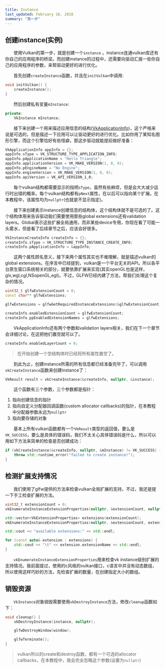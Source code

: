```yaml
---
title: Instance
last_updated: February 16, 2018
summary: "第一步"
---
```


## 创建instance(实例)

&#160; &#160; &#160; &#160;使用Vulkan的第一步，就是创建一个`instance` 。instance连通vulkan库还有你自己的应用程序的桥梁。而创建instance的过程中，还需要向驱动汇报一些你自己的应用程序的参数，来帮驱动更好的进行优化。

&#160; &#160; &#160; &#160;首先创建`createInstance`函数，并且在`initVulkan`中调用:

```c++
void initVulkan() {
    createInstance();
}
```

&#160; &#160; &#160; &#160;然后创建私有变量`mInstance`:

```c++
private:
    VkInstance mInstance;
```

&#160; &#160; &#160; &#160;接下来创建一个用来描述应用信息的结构([VkApplicationInfo](https://www.khronos.org/registry/vulkan/specs/1.0/man/html/VkApplicationInfo.html))，这个严格来说是可选的，但是描述一下应用可以让驱动更好的进行优化。比如你用了某知名图形引擎，而这个引擎恰好有些怪癖，那这步驱动就能提前做好准备：

```c++
VkApplicationInfo appInfo = {};
appInfo.sType = VK_STRUCTURE_TYPE_APPLICATION_INFO;
appInfo.pApplicationName = "Hello Triangle";
appInfo.applicationVersion = VK_MAKE_VERSION(1, 0, 0);
appInfo.pEngineName = "No Engine";
appInfo.engineVersion = VK_MAKE_VERSION(1, 0, 0);
appInfo.apiVersion = VK_API_VERSION_1_0;
```

&#160; &#160; &#160; &#160;每个vulkan结构都需要显示的指明`sType`，虽然有些麻烦，但是会大大减少运行时出错的概率。每个vulkan结构都有`pNext`属性，在以后可以指向某个扩展。在本教程中，该属性均为`nullptr`(也就是不显示指定)。

&#160; &#160; &#160; &#160;接下来创建表示instance创建信息的结构体，这个结构体就不是可选的了。这个结构体用来告诉驱动我们需要使用那些global extensions还有validation layers。Global表示这些扩展全局通用，而非某些device专用，你现在看了可能一头雾水，但是看了后续章节之后，应该会好很多。 

```c++
VkInstanceCreateInfo createInfo = {};
createInfo.sType = VK_STRUCTURE_TYPE_INSTANCE_CREATE_INFO;
createInfo.pApplicationInfo = &appInfo;
```

&#160; &#160; &#160; &#160;这两个属性顾名思义，接下来两个属性其实也不难理解，就是描述vulkan的global extensions。在序言中已经提到，vulkan是一个平台无关的API。所以各平台原生窗口系统相关的部分，就要依靠扩展来实现(其实openGL也是这样，glx,wgl,cgl,NSopenGL,egl)。不过，GLFW已经内建了方法，帮我们处理这个复杂的情况。

```c++
uint32_t glfwExtensionCount = 0;
const char** glfwExtensions;

glfwExtensions = glfwGetRequiredInstanceExtensions(&glfwExtensionCount);

createInfo.enabledExtensionCount = glfwExtensionCount;
createInfo.ppEnabledExtensionNames = glfwExtensions;
```

&#160; &#160; &#160; &#160;VkApplicationInfo还有两个参数和validation layers相关，我们在下一个章节会详细讨论，在这把他们置空就可以了。

```c++
createInfo.enabledLayerCount = 0;
```

> 在开始创建一个空结构体时已经将所有属性置空了。

&#160; &#160; &#160; &#160;到此为止，创建instance所需的所有信息都已经准备完毕了，可以调用`vkCreateInstance`函数来创建instance了：

```c++
VkResult result = vkCreateInstance(&createInfo, nullptr, &instance);
```

&#160; &#160; &#160; &#160;这个函数有三个参数，三个参数都是指针：

1. 指向创建信息的指针
2. 指向自定义分配器回调函数(custom allocator callbacks)的指针，在本教程中分配器参数永远为`nullptr`
3. 指向要存储的对象

&#160; &#160; &#160; &#160;基本上所有vulkan函数都有一个`VkResult`类型的返回值，要么是`VK_SUCCESS`，要么是具体的错误码，我们不太关心具体错误码是什么，所以可以用如下方法来简单的检查是否创建成功：

```c++
if (vkCreateInstance(&createInfo, nullptr, &mInstance) != VK_SUCCESS) {
    throw std::runtime_error("failed to create instance!");
}
```

## 检测扩展支持情况

&#160; &#160; &#160; &#160;我们使用了glfw提供的方法来检查vulkan全局扩展的支持，不过，我还是提一下手工检查扩展的方法。

```c++
uint32_t extensionCount = 0;
vkEnumerateInstanceExtensionProperties(nullptr, &extensionCount, nullptr);

std::vector<VkExtensionProperties> extensions(extensionCount);
vkEnumerateInstanceExtensionProperties(nullptr, &extensionCount, extensions.data());

std::cout << "available extensions:" << std::endl;

for (const auto& extension : extensions) {
    std::cout << "\t" << extension.extensionName << std::endl;
}
```

&#160; &#160; &#160; &#160;`vkEnumerateInstanceExtensionProperties`用来检查vk instance级别扩展的支持情况。我前面提过，使用的c风格的vulkan接口，c语言中并没有动态数组，所以使用这样巧妙的方法，先检查扩展的数量，在创建指定大小的数组。

## 销毁资源

&#160; &#160; &#160; &#160;`VkInstance`对象销毁需要使用`vkDestroyInstance`方法，修改`cleanup`函数如下：

```c++
void cleanup() {
    vkDestroyInstance(instance, nullptr);

    glfwDestroyWindow(window);

    glfwTerminate();
}
```

> vulkan所以的create和destroy函数，都有一个可选的allocator callbacks，在本教程中，我会完全忽略这个参数(设置为`nullptr`)
